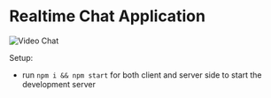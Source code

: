 # Realtime Chat Application

![Video Chat](https://i.ibb.co/7WZRLD1/122.jpg)

Setup:

- run `npm i && npm start` for both client and server side to start the development server
